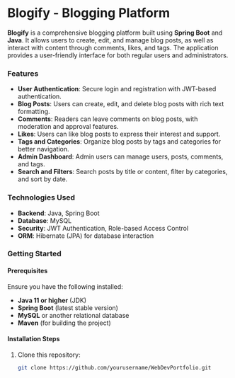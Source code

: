 # Blogify - Blogging Platform

**Blogify** is a comprehensive blogging platform built using **Spring Boot** and **Java**. It allows users to create, edit, and manage blog posts, as well as interact with content through comments, likes, and tags. The application provides a user-friendly interface for both regular users and administrators.

### Features
- **User Authentication**: Secure login and registration with JWT-based authentication.
- **Blog Posts**: Users can create, edit, and delete blog posts with rich text formatting.
- **Comments**: Readers can leave comments on blog posts, with moderation and approval features.
- **Likes**: Users can like blog posts to express their interest and support.
- **Tags and Categories**: Organize blog posts by tags and categories for better navigation.
- **Admin Dashboard**: Admin users can manage users, posts, comments, and tags.
- **Search and Filters**: Search posts by title or content, filter by categories, and sort by date.

### Technologies Used
- **Backend**: Java, Spring Boot
- **Database**: MySQL
- **Security**: JWT Authentication, Role-based Access Control
- **ORM**: Hibernate (JPA) for database interaction

### Getting Started

#### Prerequisites
Ensure you have the following installed:
- **Java 11 or higher** (JDK)
- **Spring Boot** (latest stable version)
- **MySQL** or another relational database
- **Maven** (for building the project)

#### Installation Steps
1. Clone this repository:
   ```bash
   git clone https://github.com/yourusername/WebDevPortfolio.git
